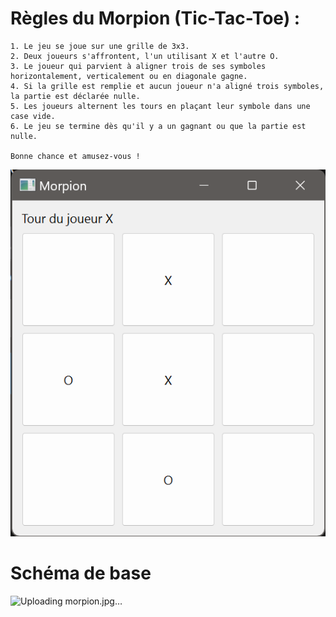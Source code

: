 # Règles du Morpion (Tic-Tac-Toe) :

    1. Le jeu se joue sur une grille de 3x3.
    2. Deux joueurs s'affrontent, l'un utilisant X et l'autre O.
    3. Le joueur qui parvient à aligner trois de ses symboles horizontalement, verticalement ou en diagonale gagne.
    4. Si la grille est remplie et aucun joueur n'a aligné trois symboles, la partie est déclarée nulle.
    5. Les joueurs alternent les tours en plaçant leur symbole dans une case vide.
    6. Le jeu se termine dès qu'il y a un gagnant ou que la partie est nulle.

    Bonne chance et amusez-vous !


![Alt text](image.png)



# Schéma de base

![Uploading morpion.jpg…]()
